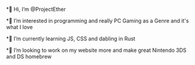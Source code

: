 *👋 Hi, I’m @ProjectEther

*👀 I’m interested in programming and really PC Gaming as a Genre and it's what I love

*🌱 I’m currently learning JS, CSS and dabling in Rust

*💞️ I’m looking to work on my website more and make great Nintendo 3DS and DS homebrew



